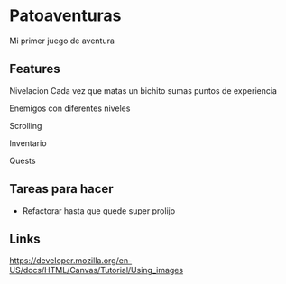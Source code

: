 Patoaventuras
==============

Mi primer juego de aventura

Features
--------

Nivelacion
  Cada vez que matas un bichito sumas puntos de experiencia

Enemigos con diferentes niveles

Scrolling

Inventario

Quests


Tareas para hacer
-----------------

* Refactorar hasta que quede super prolijo


Links
-----

https://developer.mozilla.org/en-US/docs/HTML/Canvas/Tutorial/Using_images
